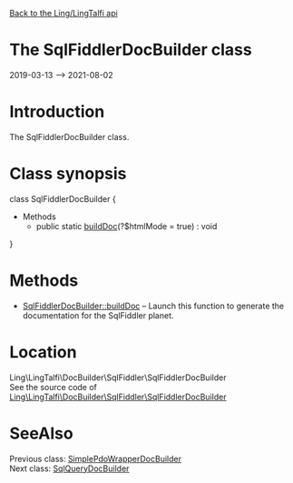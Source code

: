 [Back to the Ling/LingTalfi api](https://github.com/lingtalfi/LingTalfi/blob/master/doc/api/Ling/LingTalfi.md)



The SqlFiddlerDocBuilder class
================
2019-03-13 --> 2021-08-02






Introduction
============

The SqlFiddlerDocBuilder class.



Class synopsis
==============


class <span class="pl-k">SqlFiddlerDocBuilder</span>  {

- Methods
    - public static [buildDoc](https://github.com/lingtalfi/LingTalfi/blob/master/doc/api/Ling/LingTalfi/DocBuilder/SqlFiddler/SqlFiddlerDocBuilder/buildDoc.md)(?$htmlMode = true) : void

}






Methods
==============

- [SqlFiddlerDocBuilder::buildDoc](https://github.com/lingtalfi/LingTalfi/blob/master/doc/api/Ling/LingTalfi/DocBuilder/SqlFiddler/SqlFiddlerDocBuilder/buildDoc.md) &ndash; Launch this function to generate the documentation for the SqlFiddler planet.





Location
=============
Ling\LingTalfi\DocBuilder\SqlFiddler\SqlFiddlerDocBuilder<br>
See the source code of [Ling\LingTalfi\DocBuilder\SqlFiddler\SqlFiddlerDocBuilder](https://github.com/lingtalfi/LingTalfi/blob/master/DocBuilder/SqlFiddler/SqlFiddlerDocBuilder.php)



SeeAlso
==============
Previous class: [SimplePdoWrapperDocBuilder](https://github.com/lingtalfi/LingTalfi/blob/master/doc/api/Ling/LingTalfi/DocBuilder/SimplePdoWrapper/SimplePdoWrapperDocBuilder.md)<br>Next class: [SqlQueryDocBuilder](https://github.com/lingtalfi/LingTalfi/blob/master/doc/api/Ling/LingTalfi/DocBuilder/SqlQuery/SqlQueryDocBuilder.md)<br>

